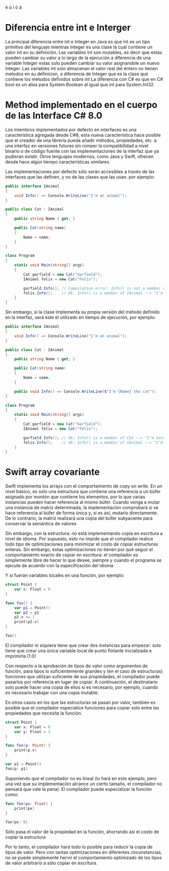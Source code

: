 é ú í ó á
# Diferencia entre int e Interger
La principal diferencia entre int e Integer en Java es que int es un tipo primitivo del lenguaje mientras Integer
es una clase la cual contiene un valor int en su definición.
Las variables int son mutables, es decir que estas pueden cambiar su valor a lo largo de la ejecución a diferencia 
de una variable Integer estas solo pueden cambiar su valor asignandole un nuevo Integer.
Las variables int solo almacenan el valor real del entero no tienen metodos en su definicion, a diferencia de Integer
que es la clase que contiene los metodos definidos sobre int
La diferencia con C# es que en C# bool es un alias para System.Boolean al igual que int para System.Int32.

# Method implementado en el cuerpo de las Interface C# 8.0

Los miembros implementados por defecto en interfaces es una característica agregada desde C#8, 
esta nueva característica hace posible que el creador de una librería pueda añadir métodos, 
propiedades, etc. a una interfaz en versiones futuras
sin romper la compatibilidad a nivel binario o de código fuente con las implementaciones
de la interfaz que ya pudieran existir. Otros lenguajes modernos, como Java y Swift,
ofrecen desde hace algún tiempo características similares.

Las implementaciones por defecto sólo serán accesibles a través de las interfaces que las definen,
y no de las clases que las usan. 
por ejemplo:

```csharp
public interface IAnimal
{
    void Info() => Console.WriteLine("I'm an animal");
}

public class Cat : IAnimal
{
    public string Name { get; }

    public Cat(string name)
    {
        Name = name;
    }
}

class Program
{
    static void Main(string[] args)
    {
        Cat garfield = new Cat("Garfield");
        IAnimal felix = new Cat("Felix");

        garfield.Info(); // Compilation error: Info() is not a member of Cat
        felix.Info();    // Ok: Info() is a member of IAnimal --> "I'm an animal"
    }
}
```

Sin embargo, si la clase implementa su propia versión del método definido en la interfaz, será éste el 
utilizado en tiempo de ejecución, por ejemplo:

```csharp
public interface IAnimal
{
    void Info() => Console.WriteLine("I'm an animal");
}

public class Cat : IAnimal
{
    public string Name { get; }

    public Cat(string name)
    {
        Name = name;
    }

    public void Info() => Console.WriteLine($"I'm {Name} the cat");
}

class Program
{
    static void Main(string[] args)
    {
        Cat garfield = new Cat("Garfield");
        IAnimal felix = new Cat("Felix");

        garfield.Info(); // Ok: Info() is a member of Cat --> "I'm Gardfield the cat"
        felix.Info();    // Ok: Info() is a member of IAnimal --> "I'm Felix the cat"
    }
}
```

# Swift array covariante

Swift implementa los arrays con el comportamiento de copy on write.
En un nivel básico, es solo una estructura que contiene una referencia a un búfer asignado por 
montón que contiene los elementos, por lo que varias instancias pueden hacer referencia al mismo 
búfer. Cuando venga a mutar una instancia de matriz determinada, la implementación comprobará 
si se hace referencia al búfer de forma única y, si es así, mutarlo directamente. 
De lo contrario, la matriz realizará una copia del búfer subyacente para conservar la 
semántica de valores

Sin embargo, con la estructura: no está implementando copia en escritura a nivel de idioma. 
Por supuesto, esto no impide que el compilador realice todo tipo de optimizaciones para minimizar 
el costo de copiar estructuras enteras. Sin embargo, estas optimizaciones no tienen por qué seguir
el comportamiento exacto de copiar en escritura: el compilador es simplemente libre de hacer lo que
desee, siempre y cuando el programa se ejecute de acuerdo con la especificación del idioma

Y si fueran variables locales en una función, por ejemplo:

```swift
struct Point {
    var x: Float = 0
}

func foo() {
    var p1 = Point()
    var p2 = p1
    p2.x += 1
    print(p2.x)
}

foo()
```

El compilador ni siquiera tiene que crear dos instancias para empezar: solo tiene que crear una 
única variable local de punto flotante inicializada e imprimirla (1.0)

Con respecto a la aprobación de tipos de valor como argumentos de función, para tipos lo suficientemente
grandes y (en el caso de estructuras) funciones que utilizan suficiente de sus propiedades, el compilador
puede pasarlos por referencia en lugar de copiar. A continuación, el destinatario solo puede hacer una
copia de ellos si es necesario, por ejemplo, cuando es necesario trabajar con una copia mutable.

En otros casos en los que las estructuras se pasan por valor, también es posible que el compilador
especialice funciones para copiar solo entre las propiedades que necesita la función.
```swift
struct Point {
    var x: Float = 0
    var y: Float = 1
}

func foo(p: Point) {
    print(p.x)
}

var p1 = Point()
foo(p: p1)
```
Suponiendo que el compilador no es lineal (lo hará en este ejemplo, pero una vez que su implementación 
alcance un cierto tamaño, el compilador no pensará que vale la pena). 
El compilador puede especializar la función como:

```swift
func foo(px: Float) {
    print(px)
}

foo(px: 0)
```
Sólo pasa el valor de la propiedad en la función, ahorrando así el costo de copiar la estructura

Por lo tanto, el compilador hará todo lo posible para reducir la copia de tipos de valor. Pero con 
tantas optimizaciones en diferentes circunstancias, no se puede simplemente hervir el comportamiento 
optimizado de los tipos de valor arbitrario a sólo copiar en escritura.